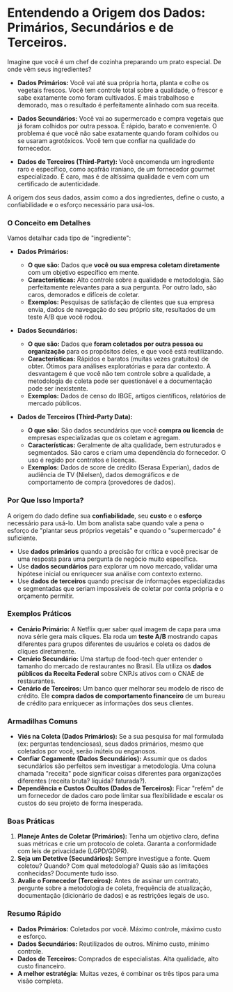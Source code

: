 # Entendendo a Origem dos Dados: Primários, Secundários e de Terceiros.

Imagine que você é um chef de cozinha preparando um prato especial. De onde vêm seus ingredientes?

- **Dados Primários:** Você vai até sua própria horta, planta e colhe os vegetais frescos. Você tem controle total sobre a qualidade, o frescor e sabe exatamente como foram cultivados. É mais trabalhoso e demorado, mas o resultado é perfeitamente alinhado com sua receita.

- **Dados Secundários:** Você vai ao supermercado e compra vegetais que já foram colhidos por outra pessoa. É rápido, barato e conveniente. O problema é que você não sabe exatamente quando foram colhidos ou se usaram agrotóxicos. Você tem que confiar na qualidade do fornecedor.

- **Dados de Terceiros (Third-Party):** Você encomenda um ingrediente raro e específico, como açafrão iraniano, de um fornecedor gourmet especializado. É caro, mas é de altíssima qualidade e vem com um certificado de autenticidade.

A origem dos seus dados, assim como a dos ingredientes, define o custo, a confiabilidade e o esforço necessário para usá-los.

### O Conceito em Detalhes

Vamos detalhar cada tipo de "ingrediente":

- **Dados Primários:**
    - **O que são:** Dados que **você ou sua empresa coletam diretamente** com um objetivo específico em mente.
    - **Características:** Alto controle sobre a qualidade e metodologia. São perfeitamente relevantes para a sua pergunta. Por outro lado, são caros, demorados e difíceis de coletar.
    - **Exemplos:** Pesquisas de satisfação de clientes que sua empresa envia, dados de navegação do seu próprio site, resultados de um teste A/B que você rodou.

- **Dados Secundários:**
    - **O que são:** Dados que **foram coletados por outra pessoa ou organização** para os propósitos deles, e que você está reutilizando.
    - **Características:** Rápidos e baratos (muitas vezes gratuitos) de obter. Ótimos para análises exploratórias e para dar contexto. A desvantagem é que você não tem controle sobre a qualidade, a metodologia de coleta pode ser questionável e a documentação pode ser inexistente.
    - **Exemplos:** Dados de censo do IBGE, artigos científicos, relatórios de mercado públicos.

- **Dados de Terceiros (Third-Party Data):**
    - **O que são:** São dados secundários que você **compra ou licencia** de empresas especializadas que os coletam e agregam.
    - **Características:** Geralmente de alta qualidade, bem estruturados e segmentados. São caros e criam uma dependência do fornecedor. O uso é regido por contratos e licenças.
    - **Exemplos:** Dados de score de crédito (Serasa Experian), dados de audiência de TV (Nielsen), dados demográficos e de comportamento de compra (provedores de dados).

### Por Que Isso Importa?

A origem do dado define sua **confiabilidade**, seu **custo** e o **esforço** necessário para usá-lo. Um bom analista sabe quando vale a pena o esforço de "plantar seus próprios vegetais" e quando o "supermercado" é suficiente.

- Use **dados primários** quando a precisão for crítica e você precisar de uma resposta para uma pergunta de negócio muito específica.
- Use **dados secundários** para explorar um novo mercado, validar uma hipótese inicial ou enriquecer sua análise com contexto externo.
- Use **dados de terceiros** quando precisar de informações especializadas e segmentadas que seriam impossíveis de coletar por conta própria e o orçamento permitir.

### Exemplos Práticos

- **Cenário Primário:** A Netflix quer saber qual imagem de capa para uma nova série gera mais cliques. Ela roda um **teste A/B** mostrando capas diferentes para grupos diferentes de usuários e coleta os dados de cliques diretamente.
- **Cenário Secundário:** Uma startup de food-tech quer entender o tamanho do mercado de restaurantes no Brasil. Ela utiliza os **dados públicos da Receita Federal** sobre CNPJs ativos com o CNAE de restaurantes.
- **Cenário de Terceiros:** Um banco quer melhorar seu modelo de risco de crédito. Ele **compra dados de comportamento financeiro** de um bureau de crédito para enriquecer as informações dos seus clientes.

### Armadilhas Comuns

- **Viés na Coleta (Dados Primários):** Se a sua pesquisa for mal formulada (ex: perguntas tendenciosas), seus dados primários, mesmo que coletados por você, serão inúteis ou enganosos.
- **Confiar Cegamente (Dados Secundários):** Assumir que os dados secundários são perfeitos sem investigar a metodologia. Uma coluna chamada "receita" pode significar coisas diferentes para organizações diferentes (receita bruta? líquida? faturada?).
- **Dependência e Custos Ocultos (Dados de Terceiros):** Ficar "refém" de um fornecedor de dados caro pode limitar sua flexibilidade e escalar os custos do seu projeto de forma inesperada.

### Boas Práticas

1.  **Planeje Antes de Coletar (Primários):** Tenha um objetivo claro, defina suas métricas e crie um protocolo de coleta. Garanta a conformidade com leis de privacidade (LGPD/GDPR).
2.  **Seja um Detetive (Secundários):** Sempre investigue a fonte. Quem coletou? Quando? Com qual metodologia? Quais são as limitações conhecidas? Documente tudo isso.
3.  **Avalie o Fornecedor (Terceiros):** Antes de assinar um contrato, pergunte sobre a metodologia de coleta, frequência de atualização, documentação (dicionário de dados) e as restrições legais de uso.

### Resumo Rápido
- **Dados Primários:** Coletados por você. Máximo controle, máximo custo e esforço.
- **Dados Secundários:** Reutilizados de outros. Mínimo custo, mínimo controle.
- **Dados de Terceiros:** Comprados de especialistas. Alta qualidade, alto custo financeiro.
- **A melhor estratégia:** Muitas vezes, é combinar os três tipos para uma visão completa.